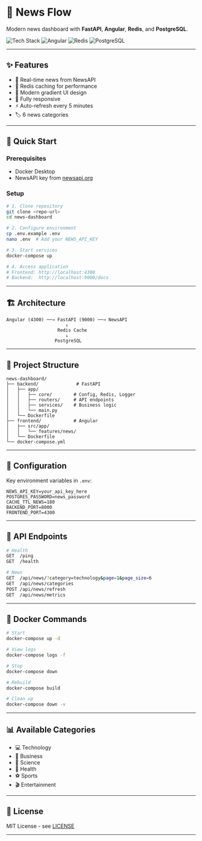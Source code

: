 # 🚀 News Flow

Modern news dashboard with **FastAPI**, **Angular**, **Redis**, and **PostgreSQL**.

![Tech Stack](https://img.shields.io/badge/FastAPI-009688?style=flat&logo=fastapi&logoColor=white)
![Angular](https://img.shields.io/badge/Angular-DD0031?style=flat&logo=angular&logoColor=white)
![Redis](https://img.shields.io/badge/Redis-DC382D?style=flat&logo=redis&logoColor=white)
![PostgreSQL](https://img.shields.io/badge/PostgreSQL-316192?style=flat&logo=postgresql&logoColor=white)

---

## ✨ Features

- 📰 Real-time news from NewsAPI
- 🚀 Redis caching for performance
- 🎨 Modern gradient UI design
- 📱 Fully responsive
- ⚡ Auto-refresh every 5 minutes
- 🏷️ 6 news categories

---

## 🚀 Quick Start

### Prerequisites
- Docker Desktop
- NewsAPI key from [newsapi.org](https://newsapi.org)

### Setup
```bash
# 1. Clone repository
git clone <repo-url>
cd news-dashboard

# 2. Configure environment
cp .env.example .env
nano .env  # Add your NEWS_API_KEY

# 3. Start services
docker-compose up 

# 4. Access application
# Frontend: http://localhost:4300
# Backend:  http://localhost:9000/docs
```

---

## 🏗️ Architecture
```
Angular (4300) ──→ FastAPI (9000) ──→ NewsAPI
                      ↓
                   Redis Cache
                      ↓
                  PostgreSQL
```

---

## 📁 Project Structure
```
news-dashboard/
├── backend/              # FastAPI
│   ├── app/
│   │   ├── core/        # Config, Redis, Logger
│   │   ├── routers/     # API endpoints
│   │   ├── services/    # Business logic
│   │   └── main.py
│   └── Dockerfile
├── frontend/            # Angular
│   ├── src/app/
│   │   └── features/news/
│   └── Dockerfile
└── docker-compose.yml
```

---

## 🔧 Configuration

Key environment variables in `.env`:
```env
NEWS_API_KEY=your_api_key_here
POSTGRES_PASSWORD=news_password
CACHE_TTL_NEWS=180
BACKEND_PORT=8000
FRONTEND_PORT=4300
```

---

## 📡 API Endpoints
```bash
# Health
GET  /ping
GET  /health

# News
GET  /api/news/?category=technology&page=1&page_size=6
GET  /api/news/categories
POST /api/news/refresh
GET  /api/news/metrics
```

---

## 🐳 Docker Commands
```bash
# Start
docker-compose up -d

# View logs
docker-compose logs -f

# Stop
docker-compose down

# Rebuild
docker-compose build

# Clean up
docker-compose down -v
```


---

## 📊 Available Categories

- 💻 Technology
- 💼 Business
- 🔬 Science
- 🏥 Health
- ⚽ Sports
- 🎬 Entertainment

---

## 📝 License

MIT License - see [LICENSE](LICENSE)

---